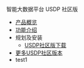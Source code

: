 <div class="sidebar_title icon_"> 智能大数据平台 USDP 社区版</div>   



* [产品概览](/usdp_community/1.0.x/README)
* [功能介绍](usdp_community/1.0.x/release_notes)
* 规划及安装
  * [USDP社区版下载](usdp_community/1.0.x/plan&create/download)
* [更多USDP社区版本](/usdp_community/version_list)
* test1


